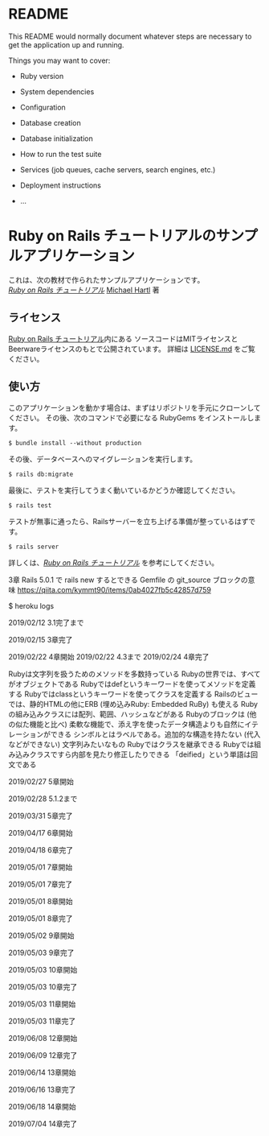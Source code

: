 # README

This README would normally document whatever steps are necessary to get the
application up and running.

Things you may want to cover:

* Ruby version

* System dependencies

* Configuration

* Database creation

* Database initialization

* How to run the test suite

* Services (job queues, cache servers, search engines, etc.)

* Deployment instructions

* ...

# Ruby on Rails チュートリアルのサンプルアプリケーション

これは、次の教材で作られたサンプルアプリケーションです。   
[*Ruby on Rails チュートリアル*](https://railstutorial.jp/)
[Michael Hartl](http://www.michaelhartl.com/) 著

## ライセンス

[Ruby on Rails チュートリアル](https://railstutorial.jp/)内にある
ソースコードはMITライセンスとBeerwareライセンスのもとで公開されています。
詳細は [LICENSE.md](LICENSE.md) をご覧ください。

## 使い方

このアプリケーションを動かす場合は、まずはリポジトリを手元にクローンしてください。
その後、次のコマンドで必要になる RubyGems をインストールします。

```
$ bundle install --without production
```

その後、データベースへのマイグレーションを実行します。

```
$ rails db:migrate
```

最後に、テストを実行してうまく動いているかどうか確認してください。

```
$ rails test
```

テストが無事に通ったら、Railsサーバーを立ち上げる準備が整っているはずです。

```
$ rails server
```

詳しくは、[*Ruby on Rails チュートリアル*](https://railstutorial.jp/)
を参考にしてください。

3章
Rails 5.0.1 で rails new するとできる Gemfile の git_source ブロックの意味
https://qiita.com/kymmt90/items/0ab4027fb5c42857d759

$ heroku logs

2019/02/12 3.1完了まで

2019/02/15 3章完了

2019/02/22 4章開始
2019/02/22 4.3まで
2019/02/24 4章完了

Rubyは文字列を扱うためのメソッドを多数持っている
Rubyの世界では、すべてがオブジェクトである
Rubyではdefというキーワードを使ってメソッドを定義する
Rubyではclassというキーワードを使ってクラスを定義する
Railsのビューでは、静的HTMLの他にERB (埋め込みRuby: Embedded RuBy) も使える
Rubyの組み込みクラスには配列、範囲、ハッシュなどがある
Rubyのブロックは (他の似た機能と比べ) 柔軟な機能で、添え字を使ったデータ構造よりも自然にイテレーションができる
シンボルとはラベルである。追加的な構造を持たない (代入などができない) 文字列みたいなもの
Rubyではクラスを継承できる
Rubyでは組み込みクラスですら内部を見たり修正したりできる
「deified」という単語は回文である

2019/02/27 5章開始

2019/02/28 5.1.2まで

2019/03/31 5章完了

2019/04/17 6章開始

2019/04/18 6章完了

2019/05/01 7章開始

2019/05/01 7章完了

2019/05/01 8章開始

2019/05/01 8章完了

2019/05/02 9章開始

2019/05/03 9章完了

2019/05/03 10章開始

2019/05/03 10章完了

2019/05/03 11章開始

2019/05/03 11章完了

2019/06/08 12章開始

2019/06/09 12章完了

2019/06/14 13章開始

2019/06/16 13章完了

2019/06/18 14章開始

2019/07/04 14章完了
